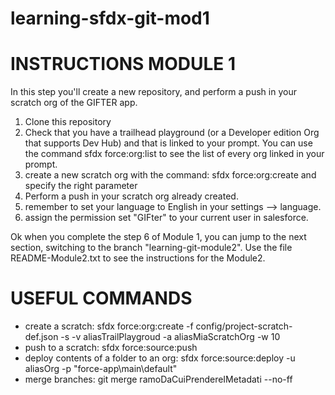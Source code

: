 # learning-sfdx-git-mod1

# INSTRUCTIONS MODULE 1 
In this step you'll create a new repository, and perform a push in your scratch org of the GIFTER app.

1) Clone this repository
2) Check that you have a trailhead playground (or a Developer edition Org that supports Dev Hub) and that is linked to your prompt. You can use the command sfdx force:org:list to see the list of every org linked in your prompt.
3) create a new scratch org with the command: sfdx force:org:create and specify the right parameter
4) Perform a push in your scratch org already created.
5) remember to set your language to English in your settings --> language.
6) assign the permission set "GIFter" to your current user in salesforce.

Ok when you complete the step 6 of Module 1, you can jump to the next section, switching to the branch "learning-git-module2". Use the file README-Module2.txt to see the instructions for the Module2.

# USEFUL COMMANDS
- create a scratch: sfdx force:org:create -f config/project-scratch-def.json -s -v aliasTrailPlaygroud -a aliasMiaScratchOrg -w 10
- push to a scratch: sfdx force:source:push
- deploy contents of a folder to an org: sfdx force:source:deploy -u aliasOrg -p "force-app\main\default"
- merge branches: git merge ramoDaCuiPrendereIMetadati --no-ff
